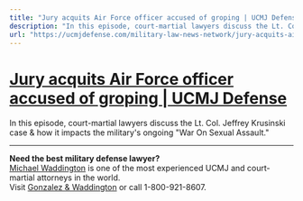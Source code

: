 ```yaml
---
title: "Jury acquits Air Force officer accused of groping | UCMJ Defense"
description: "In this episode, court-martial lawyers discuss the Lt. Col. Jeffrey Krusinski case & how it impacts the military's ongoing "War On Sexual Assault.""
url: "https://ucmjdefense.com/military-law-news-network/jury-acquits-air-force-officer-accused-groping-air-force-sex-assault-lt-col-jeffrey-krusinski.html"
---
```


# [Jury acquits Air Force officer accused of groping | UCMJ Defense](https://ucmjdefense.com/military-law-news-network/jury-acquits-air-force-officer-accused-groping-air-force-sex-assault-lt-col-jeffrey-krusinski.html)

In this episode, court-martial lawyers discuss the Lt. Col. Jeffrey Krusinski case & how it impacts the military's ongoing "War On Sexual Assault."

---

**Need the best military defense lawyer?**  
[Michael Waddington](https://ucmjdefense.com/attorneys/michael-stewart-waddington-partner.html) is one of the most experienced UCMJ and court-martial attorneys in the world.  
Visit [Gonzalez & Waddington](https://ucmjdefense.com) or call 1-800-921-8607.
